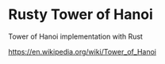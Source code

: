 # Rusty Tower of Hanoi
Tower of Hanoi implementation with Rust

https://en.wikipedia.org/wiki/Tower_of_Hanoi
